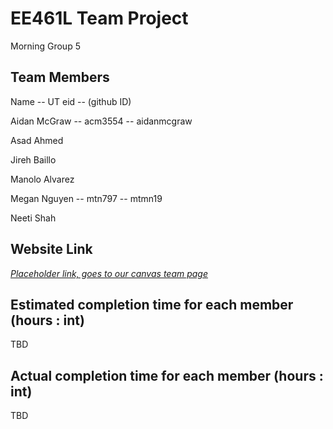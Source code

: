 # EE461L Team Project

Morning Group 5 
## Team Members
Name         -- UT eid  -- (github ID)

Aidan McGraw -- acm3554 -- aidanmcgraw

Asad Ahmed

Jireh Baillo

Manolo Alvarez 

Megan Nguyen -- mtn797 -- mtmn19

Neeti Shah



## Website Link

[*Placeholder link, goes to our canvas team page*](https://utexas.instructure.com/groups/312991)


## Estimated completion time for each member (hours : int)

TBD

## Actual completion time for each member (hours : int)

TBD
